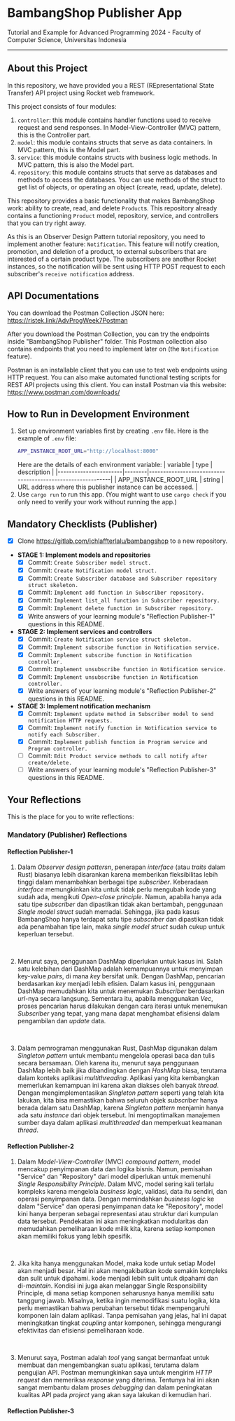 # BambangShop Publisher App
Tutorial and Example for Advanced Programming 2024 - Faculty of Computer Science, Universitas Indonesia

---

## About this Project
In this repository, we have provided you a REST (REpresentational State Transfer) API project using Rocket web framework.

This project consists of four modules:
1.  `controller`: this module contains handler functions used to receive request and send responses.
    In Model-View-Controller (MVC) pattern, this is the Controller part.
2.  `model`: this module contains structs that serve as data containers.
    In MVC pattern, this is the Model part.
3.  `service`: this module contains structs with business logic methods.
    In MVC pattern, this is also the Model part.
4.  `repository`: this module contains structs that serve as databases and methods to access the databases.
    You can use methods of the struct to get list of objects, or operating an object (create, read, update, delete).

This repository provides a basic functionality that makes BambangShop work: ability to create, read, and delete `Product`s.
This repository already contains a functioning `Product` model, repository, service, and controllers that you can try right away.

As this is an Observer Design Pattern tutorial repository, you need to implement another feature: `Notification`.
This feature will notify creation, promotion, and deletion of a product, to external subscribers that are interested of a certain product type.
The subscribers are another Rocket instances, so the notification will be sent using HTTP POST request to each subscriber's `receive notification` address.

## API Documentations

You can download the Postman Collection JSON here: https://ristek.link/AdvProgWeek7Postman

After you download the Postman Collection, you can try the endpoints inside "BambangShop Publisher" folder.
This Postman collection also contains endpoints that you need to implement later on (the `Notification` feature).

Postman is an installable client that you can use to test web endpoints using HTTP request.
You can also make automated functional testing scripts for REST API projects using this client.
You can install Postman via this website: https://www.postman.com/downloads/

## How to Run in Development Environment
1.  Set up environment variables first by creating `.env` file.
    Here is the example of `.env` file:
    ```bash
    APP_INSTANCE_ROOT_URL="http://localhost:8000"
    ```
    Here are the details of each environment variable:
    | variable              | type   | description                                                |
    |-----------------------|--------|------------------------------------------------------------|
    | APP_INSTANCE_ROOT_URL | string | URL address where this publisher instance can be accessed. |
2.  Use `cargo run` to run this app.
    (You might want to use `cargo check` if you only need to verify your work without running the app.)

## Mandatory Checklists (Publisher)
-   [x] Clone https://gitlab.com/ichlaffterlalu/bambangshop to a new repository.
-   **STAGE 1: Implement models and repositories**
    -   [x] Commit: `Create Subscriber model struct.`
    -   [x] Commit: `Create Notification model struct.`
    -   [x] Commit: `Create Subscriber database and Subscriber repository struct skeleton.`
    -   [x] Commit: `Implement add function in Subscriber repository.`
    -   [x] Commit: `Implement list_all function in Subscriber repository.`
    -   [x] Commit: `Implement delete function in Subscriber repository.`
    -   [x] Write answers of your learning module's "Reflection Publisher-1" questions in this README.
-   **STAGE 2: Implement services and controllers**
    -   [x] Commit: `Create Notification service struct skeleton.`
    -   [x] Commit: `Implement subscribe function in Notification service.`
    -   [x] Commit: `Implement subscribe function in Notification controller.`
    -   [x] Commit: `Implement unsubscribe function in Notification service.`
    -   [x] Commit: `Implement unsubscribe function in Notification controller.`
    -   [x] Write answers of your learning module's "Reflection Publisher-2" questions in this README.
-   **STAGE 3: Implement notification mechanism**
    -   [x] Commit: `Implement update method in Subscriber model to send notification HTTP requests.`
    -   [x] Commit: `Implement notify function in Notification service to notify each Subscriber.`
    -   [x] Commit: `Implement publish function in Program service and Program controller.`
    -   [ ] Commit: `Edit Product service methods to call notify after create/delete.`
    -   [ ] Write answers of your learning module's "Reflection Publisher-3" questions in this README.

## Your Reflections
This is the place for you to write reflections:

### Mandatory (Publisher) Reflections

#### Reflection Publisher-1
1. Dalam *Observer design pattersn*, penerapan *interface* (atau *traits* dalam Rust) biasanya lebih disarankan karena memberikan fleksibilitas lebih tinggi dalam menambahkan berbagai tipe *subscriber*. Keberadaan *interface* memungkinkan kita untuk tidak perlu mengubah kode yang sudah ada, mengikuti *Open-close principle*. Namun, apabila hanya ada satu tipe *subscriber* dan dipastikan tidak akan bertambah, penggunaan *Single model struct* sudah memadai. Sehingga, jika pada kasus BambangShop hanya terdapat satu tipe *subscriber* dan dipastikan tidak ada penambahan tipe lain, maka *single model struct* sudah cukup untuk keperluan tersebut.
<br>

2. Menurut saya, penggunaan DashMap diperlukan untuk kasus ini. Salah satu kelebihan dari DashMap adalah kemampuannya untuk menyimpan key-value *pairs*, di mana *key* bersifat unik. Dengan DashMap, pencarian berdasarkan *key* menjadi lebih efisien. Dalam kasus ini, penggunaan DashMap memudahkan kita untuk menemukan *Subscriber* berdasarkan *url*-nya secara langsung. Sementara itu, apabila menggunakan *Vec*, proses pencarian harus dilakukan dengan cara iterasi untuk menemukan *Subscriber* yang tepat, yang mana dapat menghambat efisiensi dalam pengambilan dan *update* data.
<br>

3. Dalam pemrograman menggunakan Rust, DashMap digunakan dalam *Singleton pattern* untuk membantu mengelola operasi baca dan tulis secara bersamaan. Oleh karena itu, menurut saya penggunaan DashMap lebih baik jika dibandingkan dengan *HashMap* biasa, terutama dalam konteks aplikasi *multithreading*. Aplikasi yang kita kembangkan memerlukan kemampuan ini karena akan diakses oleh banyak *thread*. Dengan mengimplementasikan *Singleton pattern* seperti yang telah kita lakukan, kita bisa memastikan bahwa seluruh objek *subscriber* hanya berada dalam satu DashMap, karena *Singleton pattern* menjamin hanya ada satu *instance* dari objek tersebut. Ini mengoptimalkan manajemen sumber daya dalam aplikasi *multithreaded* dan memperkuat keamanan *thread*.

#### Reflection Publisher-2
1. Dalam *Model-View-Controller* (MVC) *compound pattern*, model mencakup penyimpanan data dan logika bisnis. Namun, pemisahan "Service" dan "Repository" dari model diperlukan untuk memenuhi *Single Responsibility Principle*. Dalam MVC, model sering kali terlalu kompleks karena mengelola *business logic*, validasi, data itu sendiri, dan operasi penyimpanan data. Dengan memindahkan *business logic* ke dalam "Service" dan operasi penyimpanan data ke "Repository", model kini hanya berperan sebagai representasi atau struktur dari kumpulan data tersebut. Pendekatan ini akan meningkatkan modularitas dan memudahkan pemeliharaan kode milik kita, karena setiap komponen akan memiliki fokus yang lebih spesifik.
<br>

2. Jika kita hanya menggunakan Model, maka kode untuk setiap Model akan menjadi besar. Hal ini akan mengakibatkan kode semakin kompleks dan sulit untuk dipahami. kode menjadi lebih sulit untuk dipahami dan di-*maintain*. Kondisi ini juga akan melanggar Single Responsibility Principle, di mana setiap komponen seharusnya hanya memiliki satu tanggung jawab. Misalnya, ketika ingin memodifikasi suatu logika, kita perlu memastikan bahwa perubahan tersebut tidak mempengaruhi komponen lain dalam aplikasi. Tanpa pemisahan yang jelas, hal ini dapat meningkatkan tingkat *coupling* antar komponen, sehingga mengurangi efektivitas dan efisiensi pemeliharaan kode.
<br>

3. Menurut saya, Postman adalah *tool* yang sangat bermanfaat untuk membuat dan mengembangkan suatu aplikasi, terutama dalam pengujian API. Postman memungkinkan saya untuk mengirim *HTTP request* dan memeriksa *response* yang diterima. Tentunya hal ini akan sangat membantu dalam proses *debugging* dan dalam peningkatan kualitas API pada *project* yang akan saya lakukan di kemudian hari.

#### Reflection Publisher-3
